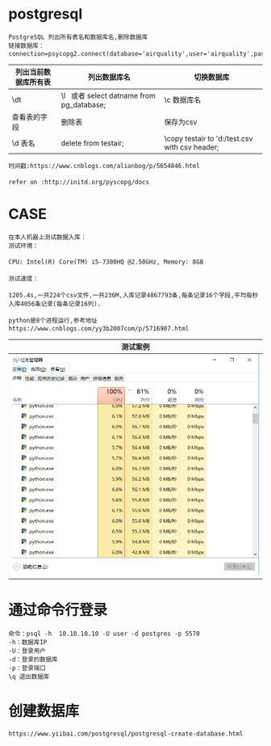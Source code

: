 # postgresql
    PostgreSQL 列出所有表名和数据库名,删除数据库
    链接数据库：
    connection=psycopg2.connect(database='airquality',user='airquality',password='123456',host='127.0.0.1',port='5432')

|列出当前数据库所有表| 列出数据库名| 切换数据库 | 
|-------|-----|----|
|\dt |\l   或者 select datname from pg_database;|\c 数据库名|
|查看表的字段|删除表|保存为csv|
|\d 表名|delete from testair;|\copy testair to 'd:/test.csv with csv header;|

    时间戳:https://www.cnblogs.com/alianbog/p/5654846.html

    refer on :http://initd.org/pyscopg/docs

# CASE
    在本人机器上测试数据入库：
    测试环境：

    CPU: Intel(R) Core(TM) i5-7300HQ @2.50GHz, Memory: 8GB

    测试速度：

    1205.4s,一共224个csv文件,一共236M,入库记录4867793条,每条记录16个字段,平均每秒入库4056条记录(每条记录16列).

    python是8个进程运行,参考地址https://www.cnblogs.com/yy3b2007com/p/5716907.html

| 测试案例 | 
| :---------------: | 
| ![](https://github.com/gc13141112/postgresql/raw/master/img/%E6%B5%8B%E8%AF%95%E8%BF%9B%E7%A8%8B.png) | 


# 通过命令行登录
    命令：psql -h  10.10.10.10 -U user -d postgres -p 5570
    -h：数据库IP 
    -U：登录用户 
    -d：登录的数据库 
    -p：登录端口
    \q 退出数据库
 # 创建数据库
    https://www.yiibai.com/postgresql/postgresql-create-database.html
